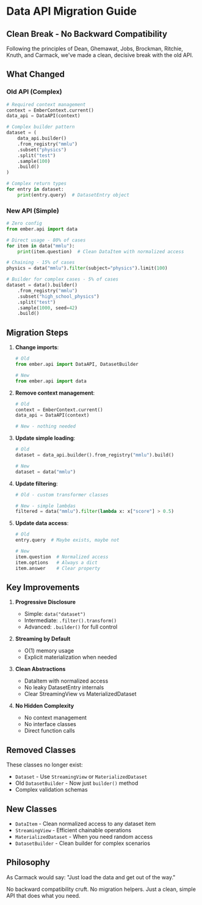 # Data API Migration Guide

## Clean Break - No Backward Compatibility

Following the principles of Dean, Ghemawat, Jobs, Brockman, Ritchie, Knuth, and Carmack, we've made a clean, decisive break with the old API.

## What Changed

### Old API (Complex)
```python
# Required context management
context = EmberContext.current()
data_api = DataAPI(context)

# Complex builder pattern
dataset = (
    data_api.builder()
    .from_registry("mmlu")
    .subset("physics")
    .split("test")
    .sample(100)
    .build()
)

# Complex return types
for entry in dataset:
    print(entry.query)  # DatasetEntry object
```

### New API (Simple)
```python
# Zero config
from ember.api import data

# Direct usage - 80% of cases
for item in data("mmlu"):
    print(item.question)  # Clean DataItem with normalized access

# Chaining - 15% of cases
physics = data("mmlu").filter(subject="physics").limit(100)

# Builder for complex cases - 5% of cases  
dataset = data().builder()
    .from_registry("mmlu")
    .subset("high_school_physics")
    .split("test")
    .sample(1000, seed=42)
    .build()
```

## Migration Steps

1. **Change imports**:
   ```python
   # Old
   from ember.api import DataAPI, DatasetBuilder
   
   # New
   from ember.api import data
   ```

2. **Remove context management**:
   ```python
   # Old
   context = EmberContext.current()
   data_api = DataAPI(context)
   
   # New - nothing needed
   ```

3. **Update simple loading**:
   ```python
   # Old
   dataset = data_api.builder().from_registry("mmlu").build()
   
   # New
   dataset = data("mmlu")
   ```

4. **Update filtering**:
   ```python
   # Old - custom transformer classes
   
   # New - simple lambdas
   filtered = data("mmlu").filter(lambda x: x["score"] > 0.5)
   ```

5. **Update data access**:
   ```python
   # Old
   entry.query  # Maybe exists, maybe not
   
   # New  
   item.question  # Normalized access
   item.options   # Always a dict
   item.answer    # Clear property
   ```

## Key Improvements

1. **Progressive Disclosure**
   - Simple: `data("dataset")`
   - Intermediate: `.filter().transform()`
   - Advanced: `.builder()` for full control

2. **Streaming by Default**
   - O(1) memory usage
   - Explicit materialization when needed

3. **Clean Abstractions**
   - DataItem with normalized access
   - No leaky DatasetEntry internals
   - Clear StreamingView vs MaterializedDataset

4. **No Hidden Complexity**
   - No context management
   - No interface classes
   - Direct function calls

## Removed Classes

These classes no longer exist:
- `Dataset` - Use `StreamingView` or `MaterializedDataset`
- Old `DatasetBuilder` - Now just `builder()` method
- Complex validation schemas

## New Classes

- `DataItem` - Clean normalized access to any dataset item
- `StreamingView` - Efficient chainable operations
- `MaterializedDataset` - When you need random access
- `DatasetBuilder` - Clean builder for complex scenarios

## Philosophy

As Carmack would say: "Just load the data and get out of the way."

No backward compatibility cruft. No migration helpers. Just a clean, simple API that does what you need.